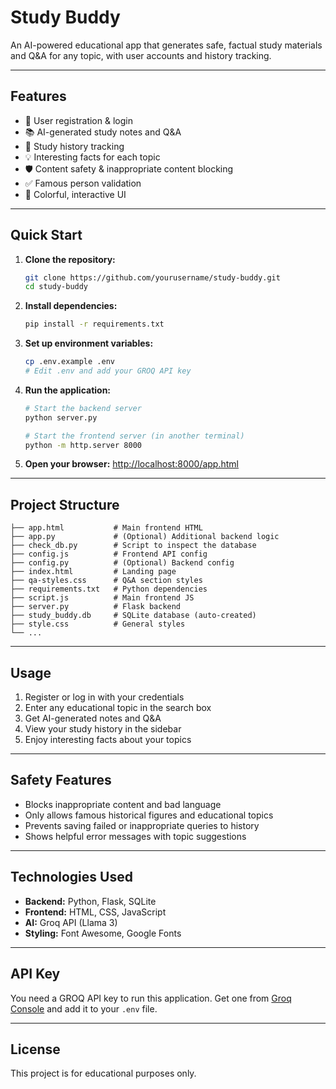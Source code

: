 # Study Buddy

An AI-powered educational app that generates safe, factual study materials and Q&A for any topic, with user accounts and history tracking.

---

## Features

- 🔐 User registration & login
- 📚 AI-generated study notes and Q&A
- 📝 Study history tracking
- 💡 Interesting facts for each topic
- 🛡️ Content safety & inappropriate content blocking
- ✅ Famous person validation
- 🎨 Colorful, interactive UI

---

## Quick Start

1. **Clone the repository:**
   ```bash
   git clone https://github.com/yourusername/study-buddy.git
   cd study-buddy
   ```

2. **Install dependencies:**
   ```bash
   pip install -r requirements.txt
   ```

3. **Set up environment variables:**
   ```bash
   cp .env.example .env
   # Edit .env and add your GROQ API key
   ```

4. **Run the application:**
   ```bash
   # Start the backend server
   python server.py
   
   # Start the frontend server (in another terminal)
   python -m http.server 8000
   ```

5. **Open your browser:**
   [http://localhost:8000/app.html](http://localhost:8000/app.html)

---

## Project Structure

```
├── app.html           # Main frontend HTML
├── app.py             # (Optional) Additional backend logic
├── check_db.py        # Script to inspect the database
├── config.js          # Frontend API config
├── config.py          # (Optional) Backend config
├── index.html         # Landing page
├── qa-styles.css      # Q&A section styles
├── requirements.txt   # Python dependencies
├── script.js          # Main frontend JS
├── server.py          # Flask backend
├── study_buddy.db     # SQLite database (auto-created)
├── style.css          # General styles
└── ...
```

---

## Usage

1. Register or log in with your credentials
2. Enter any educational topic in the search box
3. Get AI-generated notes and Q&A
4. View your study history in the sidebar
5. Enjoy interesting facts about your topics

---

## Safety Features

- Blocks inappropriate content and bad language
- Only allows famous historical figures and educational topics
- Prevents saving failed or inappropriate queries to history
- Shows helpful error messages with topic suggestions

---

## Technologies Used

- **Backend:** Python, Flask, SQLite
- **Frontend:** HTML, CSS, JavaScript
- **AI:** Groq API (Llama 3)
- **Styling:** Font Awesome, Google Fonts

---

## API Key

You need a GROQ API key to run this application. Get one from [Groq Console](https://console.groq.com/) and add it to your `.env` file.

---

## License

This project is for educational purposes only.
